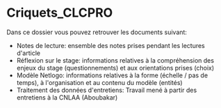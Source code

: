 # Criquets_CLCPRO
 
Dans ce dossier vous pouvez retrouver les documents suivant: 
- Notes de lecture: ensemble des notes prises pendant les lectures d'article
- Réflexion sur le stage: informations relatives à la compréhension des enjeux du stage (questionnements) et aux orientations prises (choix)
- Modèle Netlogo: informations relatives à la forme (échelle / pas de temps), à l'organisation et au contenu du modèle (entités)
- Traitement des données d'entretiens: Travail mené à partir des entretiens à la CNLAA (Aboubakar)
